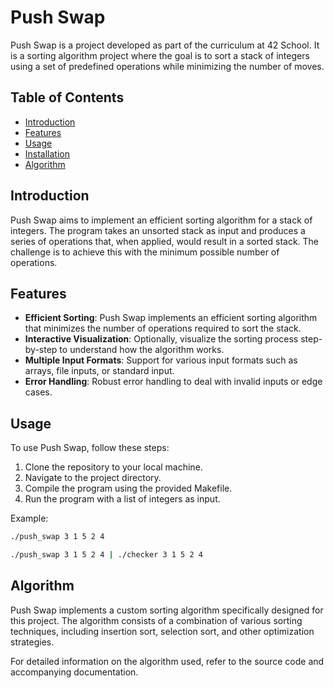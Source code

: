 # Push Swap

Push Swap is a project developed as part of the curriculum at 42 School. It is a sorting algorithm project where the goal is to sort a stack of integers using a set of predefined operations while minimizing the number of moves.

## Table of Contents

- [Introduction](#introduction)
- [Features](#features)
- [Usage](#usage)
- [Installation](#installation)
- [Algorithm](#algorithm)

## Introduction

Push Swap aims to implement an efficient sorting algorithm for a stack of integers. The program takes an unsorted stack as input and produces a series of operations that, when applied, would result in a sorted stack. The challenge is to achieve this with the minimum possible number of operations.

## Features

- **Efficient Sorting**: Push Swap implements an efficient sorting algorithm that minimizes the number of operations required to sort the stack.
- **Interactive Visualization**: Optionally, visualize the sorting process step-by-step to understand how the algorithm works.
- **Multiple Input Formats**: Support for various input formats such as arrays, file inputs, or standard input.
- **Error Handling**: Robust error handling to deal with invalid inputs or edge cases.

## Usage

To use Push Swap, follow these steps:

1. Clone the repository to your local machine.
2. Navigate to the project directory.
3. Compile the program using the provided Makefile.
4. Run the program with a list of integers as input.

Example:
```bash
./push_swap 3 1 5 2 4

./push_swap 3 1 5 2 4 | ./checker 3 1 5 2 4
```

## Algorithm

Push Swap implements a custom sorting algorithm specifically designed for this project. The algorithm consists of a combination of various sorting techniques, including insertion sort, selection sort, and other optimization strategies.

For detailed information on the algorithm used, refer to the source code and accompanying documentation.
